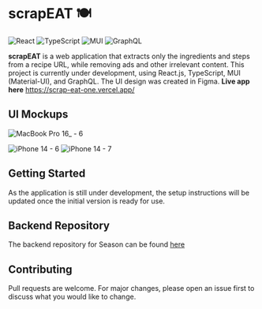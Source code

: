# scrapEAT 🍽️

![React](https://img.shields.io/badge/React-61DAFB?style=for-the-badge&logo=react&logoColor=white)
![TypeScript](https://img.shields.io/badge/TypeScript-3178C6?style=for-the-badge&logo=typescript&logoColor=white)
![MUI](https://img.shields.io/badge/MUI-0081CB?style=for-the-badge&logo=material-ui&logoColor=white)
![GraphQL](https://img.shields.io/badge/GraphQL-E10098?style=for-the-badge&logo=graphql&logoColor=white)

**scrapEAT** is a web application that extracts only the ingredients and steps from a recipe URL, while removing ads and other irrelevant content. This project is currently under development, using React.js, TypeScript, MUI (Material-UI), and GraphQL. The UI design was created in Figma.
**Live app here** https://scrap-eat-one.vercel.app/

## UI Mockups

![MacBook Pro 16_ - 6](https://user-images.githubusercontent.com/114822626/234019718-93ca95cb-5bb6-4275-83b6-fcc25d65e92c.png)

![iPhone 14 - 6](https://user-images.githubusercontent.com/114822626/234019765-22f88f6c-19d1-4b53-a4a3-712743bdd188.png)
![iPhone 14 - 7](https://user-images.githubusercontent.com/114822626/234019779-2ad3d3c3-bcaf-4227-b1b5-9cf1ed52986a.png)

## Getting Started

As the application is still under development, the setup instructions will be updated once the initial version is ready for use.

## Backend Repository

The backend repository for Season can be found [here](https://github.com/LoicFrancotte/scrapeat-back.git)

## Contributing

Pull requests are welcome. For major changes, please open an issue first to discuss what you would like to change.
